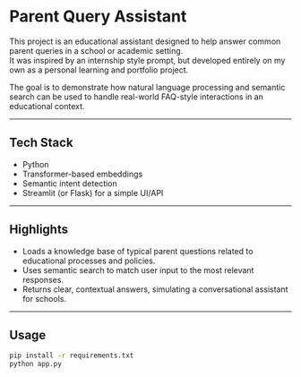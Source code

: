 # Parent Query Assistant

This project is an educational assistant designed to help answer common parent queries in a school or academic setting.  
It was inspired by an internship style prompt, but developed entirely on my own as a personal learning and portfolio project.

The goal is to demonstrate how natural language processing and semantic search can be used to handle real-world FAQ-style interactions in an educational context.

---

## Tech Stack
- Python
- Transformer-based embeddings
- Semantic intent detection
- Streamlit (or Flask) for a simple UI/API

---

## Highlights
- Loads a knowledge base of typical parent questions related to educational processes and policies.
- Uses semantic search to match user input to the most relevant responses.
- Returns clear, contextual answers, simulating a conversational assistant for schools.

---

## Usage
```bash
pip install -r requirements.txt
python app.py
